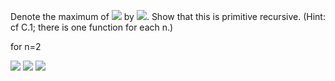 Denote the maximum of <img src="http://latex.codecogs.com/gif.latex?x_{1},...,x_{n}" border="0"/> by <img src="http://latex.codecogs.com/gif.latex?max(x_{1},...x_{n})" border="0"/>.
Show that this is primitive recursive. (Hint: cf C.1; there is one function for each n.)

for n=2

<img src="http://latex.codecogs.com/gif.latex?max(x,y)=x+(y\dot{-}x)" border="0"/>
<img src="http://latex.codecogs.com/gif.latex?max(x_{1},x_{2},n)=x+(x_{2}\dot{-}x_{1})" border="0"/>
<img src="http://latex.codecogs.com/gif.latex?max(x_{1},x_{2},...,x_{n+1},n+1)=+(\cdot(x_{n+1},<(max(\vec{x_{n}},n),x_{n+1})),\cdot{}(sg(<(max(x_{n},n),x_{n+1})))))" border="0"/>



